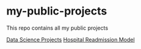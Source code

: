 # my-public-projects
This repo contains all my public projects

[Data Science Projects](https://github.com/annmelaniehuang/my-public-projects/tree/master/data-science)
[Hospital Readmission Model](https://github.com/annmelaniehuang/my-public-projects/tree/master/data-science/predict-hospital-readmission)

